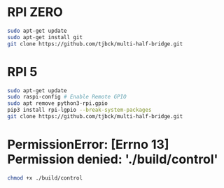 # RPI ZERO

```sh
sudo apt-get update
sudo apt-get install git
git clone https://github.com/tjbck/multi-half-bridge.git
```

# RPI 5

```sh
sudo apt-get update
sudo raspi-config # Enable Remote GPIO
sudo apt remove python3-rpi.gpio
pip3 install rpi-lgpio --break-system-packages
git clone https://github.com/tjbck/multi-half-bridge.git
```


# PermissionError: [Errno 13] Permission denied: './build/control'
```sh
chmod +x ./build/control
```